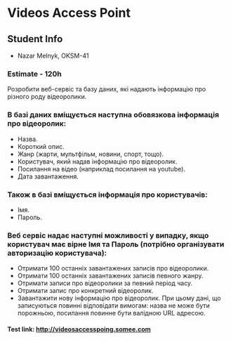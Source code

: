 # Videos Access Point
## Student Info
* Nazar Melnyk, OKSM-41

### Estimate - 120h
Розробити веб-сервіс та базу даних, які надають інформацію про різного роду відеоролики.
### В базі даних вміщується наступна обовязкова інформація про відеоролик:
* Назва.
* Короткий опис.
* Жанр (жарти, мультфільм, новини, спорт, тощо).
* Користувач, який надав інформацію про відеоролик.
* Посилання на відео (наприклад посилання на youtube).
* Дата завантаження.

### Також в базі вміщується інформація про користувачів:
* Імя.
* Пароль.

### Веб сервіс надає наступні можливості у випадку, якщо користувач має вірне Імя та Пароль (потрібно організувати авторизацію користувача):
* Отримати 100 останніх завантажених записів про відеоролики.
* Отримати 100 останніх завантажених записів певного жанру.
* Отримати записи про відеоролики за певний період часу.
* Отримати запис про конкретний відеоролик.
* Завантажити нову інформацію про відеоролик. При цьому дані, що записуються повинні відповідати вимогам: назва не може бути порожньою, посилання повинне бути валідною URL адресою.

#### Test link: http://videosaccesspoing.somee.com